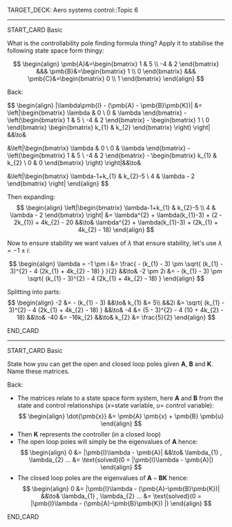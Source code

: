 TARGET_DECK: Aero systems control::Topic 6

---

START_CARD
Basic

What is the controllability pole finding formula thing? Apply it to stabilise the following state space form thingy:

$$ \begin{align}
\pmb{A}&=\begin{bmatrix}  1 & 5 \\ -4  &  2 \end{bmatrix} &&& \pmb{B}&=\begin{bmatrix}  1  \\ 0 \end{bmatrix}  &&& \pmb{C}&=\begin{bmatrix}  0  \\ 1 \end{bmatrix}
\end{align} $$ 

Back:  


$$ \begin{align}
|\lambda\pmb{I} -  (\pmb{A} - \pmb{B}\pmb{K})|  &= \left|\begin{bmatrix}  \lambda & 0 \\ 0  &  \lambda \end{bmatrix}   -   \left(\begin{bmatrix}  1 & 5 \\ -4  &  2 \end{bmatrix} - \begin{bmatrix}  1  \\ 0 \end{bmatrix} \begin{bmatrix}  k_{1}  & k_{2} \end{bmatrix} \right) \right| &&\to&  

&\left|\begin{bmatrix}  \lambda & 0 \\ 0  &  \lambda \end{bmatrix}   -   \left(\begin{bmatrix}  1 & 5 \\ -4  &  2 \end{bmatrix} - \begin{bmatrix}  k_{1} & k_{2}  \\ 0 & 0 \end{bmatrix} \right) \right|&&\to&  

&\left|\begin{bmatrix}  \lambda-1+k_{1} & k_{2}-5 \\ 4  &  \lambda - 2 \end{bmatrix}    \right|
\end{align} $$

Then expanding:
$$ \begin{align}
\left|\begin{bmatrix}  \lambda-1+k_{1} & k_{2}-5 \\ 4  &  \lambda - 2 \end{bmatrix}    \right| &= \lambda^{2} + \lambda(k_{1}-3) + (2 - 2k_{1}) + 4k_{2} - 20 &&\to& \lambda^{2} + \lambda(k_{1}-3) +  (2k_{1} + 4k_{2} - 18)
\end{align} $$

Now to ensure stability we want values of $\lambda$ that ensure stability, let's use $\lambda = -1 \pm i$:

$$ \begin{align}
\lambda = -1 \pm i &= \frac{ - (k_{1} - 3) \pm \sqrt{ (k_{1} - 3)^{2} - 4 (2k_{1} + 4k_{2} - 18) } }{2} &&\to& 
-2 \pm 2i &=  - (k_{1} - 3) \pm \sqrt{ (k_{1} - 3)^{2} - 4 (2k_{1} + 4k_{2} - 18) } 
\end{align} $$

Splitting into parts:
$$ \begin{align}
-2 &= - (k_{1} - 3) &&\to& k_{1} &= 5\\
&&2i &= \sqrt{ (k_{1} - 3)^{2} - 4 (2k_{1} + 4k_{2} - 18) } &&\to& -4 &= (5 - 3)^{2} - 4 (10 + 4k_{2} - 18) &&\to& -40 &= -16k_{2} &&\to&  k_{2} &= \frac{5}{2}
\end{align} $$

<!--ID: 1704396530685-->
END_CARD



--------

START_CARD
Basic

State how you can get the open and closed loop poles given $\pmb{A}$, $\pmb{B}$ and $\pmb{K}$. Name these matrices.

Back: 
- The matrices relate to a state space form system, here $\pmb{A}$ and $\pmb{B}$ from the state and control relationships ($x=$state variable, $u=$ control variable):
$$ \begin{align}
\dot{\pmb{x}} &= \pmb{A} \pmb{x} + \pmb{B} \pmb{u}
\end{align} $$
- Then $\pmb{K}$ represents the controller (in a closed loop)
- The open loop poles will simply be the eigenvalues of $\pmb{A}$ hence:
$$ \begin{align}
0 &= |\pmb{I}\lambda - \pmb{A}| &&\to& \lambda_{1} , \lambda_{2} ... &= \text{solved}(0 = |\pmb{I}\lambda - \pmb{A}|)
\end{align} $$
- The closed loop poles are the eigenvalues of $\pmb{A}-\pmb{B}\pmb{K}$ hence:
$$ \begin{align}
0 &= |\pmb{I}\lambda - (\pmb{A}-\pmb{B}\pmb{K})| &&\to& \lambda_{1} , \lambda_{2} ... &= \text{solved}(0 = |\pmb{I}\lambda - (\pmb{A}-\pmb{B}\pmb{K}) |) 
\end{align} $$

<!--ID: 1704396530691-->
END_CARD



